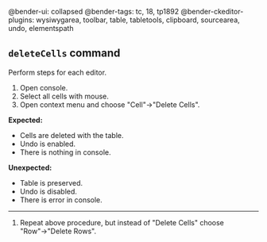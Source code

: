 @bender-ui: collapsed
@bender-tags: tc, 18, tp1892
@bender-ckeditor-plugins: wysiwygarea, toolbar, table, tabletools, clipboard, sourcearea, undo, elementspath

## `deleteCells` command

Perform steps for each editor.

1. Open console.
2. Select all cells with mouse.
3. Open context menu and choose "Cell"→"Delete Cells".

**Expected:**

* Cells are deleted with the table.
* Undo is enabled.
* There is nothing in console.

**Unexpected:**

* Table is preserved.
* Undo is disabled.
* There is error in console.


---

1. Repeat above procedure, but instead of "Delete Cells" choose "Row"→"Delete Rows".
